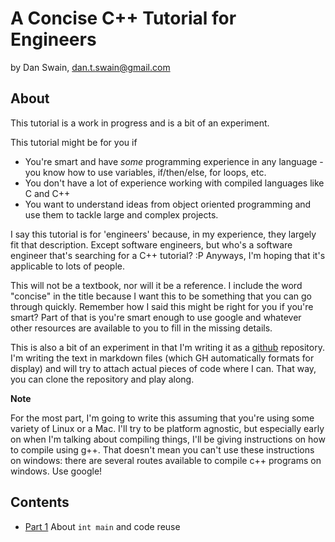 # A Concise C++ Tutorial for Engineers

by Dan Swain, dan.t.swain@gmail.com

## About

This tutorial is a work in progress and is a bit of an experiment. 

This tutorial might be for you if

 - You're smart and have *some* programming experience in any language - you know how to use variables, if/then/else, for loops, etc.
 - You don't have a lot of experience working with compiled languages like C and C++
 - You want to understand ideas from object oriented programming and use them to tackle large and complex projects.

I say this tutorial is for 'engineers' because, in my experience, they largely fit that description.  Except software engineers, but who's a software engineer that's searching for a C++ tutorial? :P  Anyways, I'm hoping that it's applicable to lots of people.

This will not be a textbook, nor will it be a reference.  I include the word "concise" in the title because I want this to be something that you can go through quickly.  Remember how I said this might be right for you if you're smart?  Part of that is you're smart enough to use google and whatever other resources are available to you to fill in the missing details.

This is also a bit of an experiment in that I'm writing it as a [github](http://github.com) repository.  I'm writing the text in markdown files (which GH automatically formats for display) and will try to attach actual pieces of code where I can.  That way, you can clone the repository and play along.

**Note** 

For the most part, I'm going to write this assuming that you're using some variety of Linux or a Mac.  I'll try to be platform agnostic, but especially early on when I'm talking about compiling things, I'll be giving instructions on how to compile using g++.  That doesn't mean you can't use these instructions on windows: there are several routes available to compile c++ programs on windows.  Use google!

## Contents

- [Part 1](part1/)  About `int main` and code reuse
